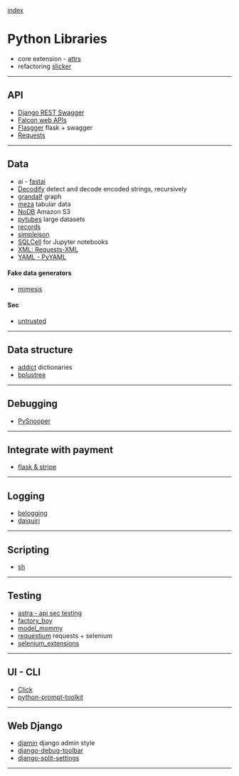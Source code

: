 [index](README.md#dev-links)

# Python Libraries

* core extension - [attrs](https://github.com/python-attrs/attrs)
* refactoring [slicker](https://github.com/Khan/slicker)

---

## API

* [Django REST Swagger](https://django-rest-swagger.readthedocs.io/en/latest/)
* [Falcon web APIs](https://falcon.readthedocs.io/en/stable/)
* [Flasgger](https://github.com/rochacbruno/flasgger) flask + swagger
* [Requests](http://docs.python-requests.org/)

---

## Data

* ai - [fastai](https://github.com/fastai/fastai)
* [Decodify](https://github.com/s0md3v/Decodify) detect and decode encoded strings, recursively
* [grandalf](https://github.com/bdcht/grandalf) graph
* [meza](https://github.com/reubano/meza) tabular data
* [NoDB](https://github.com/Miserlou/NoDB) Amazon S3
* [pytubes](https://github.com/stestagg/pytubes) large datasets
* [records](https://github.com/kennethreitz/records)
* [simplejson](https://simplejson.readthedocs.io/en/latest/)
* [SQLCell](https://github.com/tmthyjames/SQLCell) for Jupyter notebooks
* [XML: Requests-XML](http://xml.python-requests.org)
* [YAML - PyYAML](http://pyyaml.org/wiki/PyYAMLDocumentation)

#### Fake data generators

* [mimesis](https://github.com/lk-geimfari/mimesis)

#### Sec

* [untrusted](https://github.com/tawesoft/untrusted.py)

---

## Data structure

* [addict](https://github.com/mewwts/addict) dictionaries
* [bplustree](https://github.com/NicolasLM/bplustree)

---

## Debugging

* [PySnooper](https://github.com/cool-RR/pysnooper)

---

## Integrate with payment

* [flask & stripe](https://github.com/holdenrehg/sample_flask_stripe_integration)

---

## Logging

* [belogging](https://github.com/georgeyk/belogging)
* [daiquiri](http://daiquiri.readthedocs.io/en/latest/)

---

## Scripting

* [sh](https://amoffat.github.io/sh/)

---

## Testing

* [astra - api sec testing](https://github.com/flipkart-incubator/Astra)
* [factory_boy](https://factoryboy.readthedocs.io/en/latest/)
* [model_mommy](https://github.com/vandersonmota/model_mommy)
* [requestium](https://github.com/tryolabs/requestium) requests + selenium
* [selenium_extensions](https://github.com/pythad/selenium_extensions)

---

## UI - CLI

* [Click](https://click.palletsprojects.com/en/7.x/)
* [python-prompt-toolkit](https://github.com/prompt-toolkit/python-prompt-toolkit)

---

## Web Django

* [djamin](https://github.com/hersonls/djamin) django admin style
* [django-debug-toolbar](https://github.com/jazzband/django-debug-toolbar/)
* [django-split-settings](https://github.com/sobolevn/django-split-settings)

---


